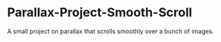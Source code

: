 # Parallax-Project-Smooth-Scroll
A small project on parallax that scrolls smoothly over a bunch of images.
